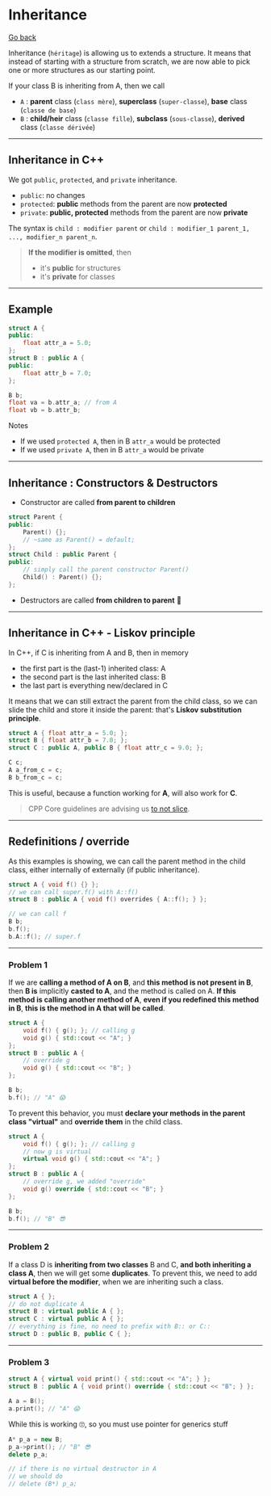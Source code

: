 # Inheritance

[Go back](../index.md#structures-and-classes)

Inheritance (`héritage`) is allowing us to extends a structure. It means that instead of starting with a structure from scratch, we are now able to pick one or more structures as our starting point.

If your class B is inheriting from A, then we call

* `A` : **parent** class (`class mère`), **superclass** (`super-classe`), **base** class (`classe de base`)
* `B` : **child/heir** class (`classe fille`), **subclass** (`sous-classe`), **derived** class (`classe dérivée`)

<hr class="sl">

## Inheritance in C++

We got `public`, `protected`, and `private` inheritance.

* `public`: no changes
* `protected`: **public** methods from the parent are now **protected**
* `private`: **public, protected** methods from the parent are now **private**

The syntax is `child : modifier parent` or `child : modifier_1 parent_1, ..., modifier_n parent_n`.

> **If the modifier is omitted**, then
> * it's **public** for structures
> * it's **private** for classes

<hr class="sr">

## Example

```cpp
struct A {
public:
    float attr_a = 5.0;
};
struct B : public A {
public:
    float attr_b = 7.0;
};

B b;
float va = b.attr_a; // from A
float vb = b.attr_b;
```

Notes

* If we used `protected A`, then in B `attr_a` would be protected
* If we used `private A`, then in B `attr_a` would be private

<hr class="sr">

## Inheritance : Constructors & Destructors

* Constructor are called **from parent to children**

```cpp
struct Parent {
public:
    Parent() {};
    // ~same as Parent() = default;
};
struct Child : public Parent {
public:
    // simply call the parent constructor Parent()
    Child() : Parent() {};
};
```

* Destructors are called **from children to parent** 🔄

<hr class="sl">

## Inheritance in C++ - Liskov principle

In C++, if C is inheriting from A and B, then in memory

* the first part is the (last-1) inherited class: A
* the second part is the last inherited class: B
* the last part is everything new/declared in C

It means that we can still extract the parent from the child class, so we can slide the child and store it inside the parent: that's **Liskov substitution principle**.

```cpp
struct A { float attr_a = 5.0; };
struct B { float attr_b = 7.0; };
struct C : public A, public B { float attr_c = 9.0; };

C c;
A a_from_c = c;
B b_from_c = c;
```

This is useful, because a function working for **A**, will also work for **C**.

> CPP Core guidelines are advising us [to not slice](https://clang.llvm.org/extra/clang-tidy/checks/cppcoreguidelines-slicing.html).

<hr class="sr">

## Redefinitions / override

As this examples is showing, we can call the parent method in the child class, either internally of externally (if public inheritance).

```cpp
struct A { void f() {} };
// we can call super.f() with A::f()
struct B : public A { void f() overrides { A::f(); } };

// we can call f
B b;
b.f();
b.A::f(); // super.f
```

<hr>

### Problem 1

If we are **calling a method of A on B**, and **this method is not present in B**, then **B is** implicitly **casted to A**, and the method is called on A. **If this method is calling another method of A**, **even if you redefined this method in B**, **this is the method in A that will be called**.

```cpp
struct A {
	void f() { g(); }; // calling g
	void g() { std::cout << "A"; }
};
struct B : public A {
	// override g
	void g() { std::cout << "B"; }
};

B b;
b.f(); // "A" 😱
```

To prevent this behavior, you must **declare your methods in the parent class "virtual"** and **override them** in the child class.

```cpp
struct A {
	void f() { g(); }; // calling g
	// now g is virtual
	virtual void g() { std::cout << "A"; }
};
struct B : public A {
	// override g, we added "override"
	void g() override { std::cout << "B"; }
};

B b;
b.f(); // "B" 😎
```

<hr>

### Problem 2

If a class D is **inheriting from two classes** B and C, **and both inheriting a class A**, then we will get some **duplicates**. To prevent this, we need to add **virtual before the modifier**, when we are inheriting such a class.

```cpp
struct A { };
// do not duplicate A
struct B : virtual public A { };
struct C : virtual public A { };
// everything is fine, no need to prefix with B:: or C::
struct D : public B, public C { };
```

<hr>

### Problem 3

```cpp
struct A { virtual void print() { std::cout << "A"; } };
struct B : public A { void print() override { std::cout << "B"; } };

A a = B();
a.print(); // "A" 😱
```

While this is working 🙄, so you must use pointer for generics stuff

```cpp
A* p_a = new B;
p_a->print(); // "B" 😎
delete p_a;

// if there is no virtual destructor in A
// we should do
// delete (B*) p_a;
```